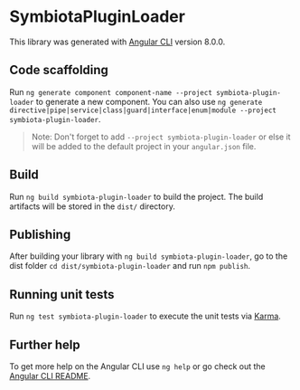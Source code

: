 # SymbiotaPluginLoader

This library was generated with [Angular CLI](https://github.com/angular/angular-cli) version 8.0.0.

## Code scaffolding

Run `ng generate component component-name --project symbiota-plugin-loader` to generate a new component. You can also use `ng generate directive|pipe|service|class|guard|interface|enum|module --project symbiota-plugin-loader`.
> Note: Don't forget to add `--project symbiota-plugin-loader` or else it will be added to the default project in your `angular.json` file. 

## Build

Run `ng build symbiota-plugin-loader` to build the project. The build artifacts will be stored in the `dist/` directory.

## Publishing

After building your library with `ng build symbiota-plugin-loader`, go to the dist folder `cd dist/symbiota-plugin-loader` and run `npm publish`.

## Running unit tests

Run `ng test symbiota-plugin-loader` to execute the unit tests via [Karma](https://karma-runner.github.io).

## Further help

To get more help on the Angular CLI use `ng help` or go check out the [Angular CLI README](https://github.com/angular/angular-cli/blob/master/README.md).
